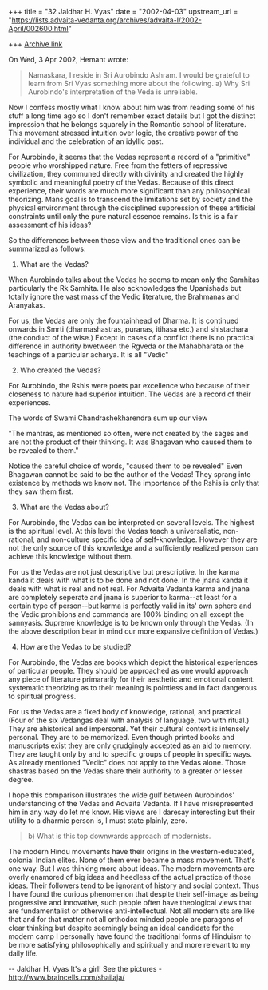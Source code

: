 +++
title = "32 Jaldhar H. Vyas"
date = "2002-04-03"
upstream_url = "https://lists.advaita-vedanta.org/archives/advaita-l/2002-April/002600.html"

+++
[Archive link](https://lists.advaita-vedanta.org/archives/advaita-l/2002-April/002600.html)

On Wed, 3 Apr 2002, Hemant wrote:

> Namaskara,
>          I reside in Sri Aurobindo Ashram. I would be grateful to learn
> from Sri Vyas something more about the following. a) Why Sri Aurobindo's
> interpretation of the Veda is unreliable.

Now I confess mostly what I know about him was from reading some of his
stuff a long time ago so I don't remember exact details but I got the
distinct impression that he belongs squarely in the Romantic school of
literature.  This movement stressed intuition over logic, the
creative power of the individual and the celebration of an idyllic
past.

For Aurobindo, it seems that the Vedas represent a record of a "primitive"
people who worshipped nature.  Free from the fetters of repressive
civilization, they communed directly with divinity and created the highly
symbolic and meaningful poetry of the Vedas.  Because of this direct
experience, their words are much more significant than any philosophical
theorizing.  Mans goal is to transcend the limitations set by society and
the physical environment through the disciplined suppression of these
artificial constraints until only the pure natural essence remains.  Is
this is a fair assessment of his ideas?

So the differences between these view and the traditional ones can be
summarized as follows:

1.  What are the Vedas?

When Aurobindo talks about the Vedas he seems to mean only the Samhitas
particularly the Rk Samhita.  He also acknowledges the Upanishads but
totally ignore the vast mass of the Vedic literature, the Brahmanas and
Aranyakas.

For us, the Vedas are only the fountainhead of Dharma.  It is continued
onwards in Smrti (dharmashastras, puranas, itihasa etc.)  and shistachara
(the conduct of the wise.)  Except in cases of a conflict there is no
practical difference in authority bwetween the Rgveda or the Mahabharata
or the teachings of a particular acharya.  It is all "Vedic"

2.  Who created the Vedas?

For Aurobindo, the Rshis were poets par excellence who because of their
closeness to nature had superior intuition.  The Vedas are a record of
their experiences.

The words of Swami Chandrashekharendra sum up our view

"The mantras, as mentioned so often, were not created by the sages and are
not the product of their thinking. It was Bhagavan who caused them to be
revealed to them."

Notice the careful choice of words, "caused them to be revealed"  Even
Bhagawan cannot be said to be the author of the Vedas!  They sprang into
existence by methods we know not.  The importance of the Rshis is only
that they saw them first.


3.  What are the Vedas about?

For Aurobindo, the Vedas can be interpreted on several levels.  The
highest is the spiritual level.  At this level the Vedas teach a
universalistic, non-rational, and non-culture specific idea of
self-knowledge.  However they are not the only source of this knowledge
and a sufficiently realized person can achieve this knowledge without
them.

For us the Vedas are not just descriptive but prescriptive.  In the karma
kanda it deals with what is to be done and not done.  In the jnana kanda
it deals with what is real and not real.  For Advaita Vedanta karma and
jnana are completely seperate and jnana is superior to karma--at least for
a certain type of person--but karma is perfectly valid in its' own sphere
and the Vedic prohibions and commands are 100% binding on all except the
sannyasis.  Supreme knowledge is to be known only through the Vedas.  (In
the above description bear in mind our more expansive definition of
Vedas.)

4.  How are the Vedas to be studied?

For Aurobindo, the Vedas are books which depict the historical experiences
of particular people.  They should be approached as one would approach any
piece of literature primararily for their aesthetic and emotional content.
systematic theorizing as to their meaning is pointless and in fact
dangerous to spiritual progress.

For us the Vedas are a fixed body of knowledge, rational, and practical.
(Four of the six Vedangas deal with analysis of language, two with
ritual.)  They are ahistorical and impersonal.  Yet their cultural context
is intensely personal.  They are to be memorized.  Even though printed
books and manuscripts exist they are only grudgingly accepted as an aid to
memory.  They are taught only by and to specific groups of people in
specific ways.  As already mentioned "Vedic" does not apply to the Vedas
alone.  Those shastras based on the Vedas share their authority to a
greater or lesser degree.

I hope this comparison illustrates the wide gulf between Aurobindos'
understanding of the Vedas and Advaita Vedanta.  If I have misrepresented
him in any way do let me know.  His views are I daresay interesting but
their utility to a dharmic person is, I must state plainly, zero.

> b) What is this top downwards approach of modernists.

The modern Hindu movements have their origins in the western-educated,
colonial Indian elites.  None of them ever became a mass movement.  That's
one way.  But I was thinking more about ideas.  The modern movements are
overly enamored of big ideas and heedless of the actual practice of those
ideas.  Their followers tend to be ignorant of history and social context.
Thus I have found the curious phenomenon that despite their self-image as
being progressive and innovative, such people often have  theological
views that are fundamentalist or otherwise anti-intellectual.  Not all
modernists are like that and for that matter not all orthodox minded
people are paragons of clear thinking but despite seemingly being an ideal
candidate for the modern camp I personally have found the traditional
forms of Hinduism to be more satisfying philosophically and spiritually
and more relevant to my daily life.

--
Jaldhar H. Vyas <jaldhar at braincells.com>
It's a girl! See the pictures - http://www.braincells.com/shailaja/

